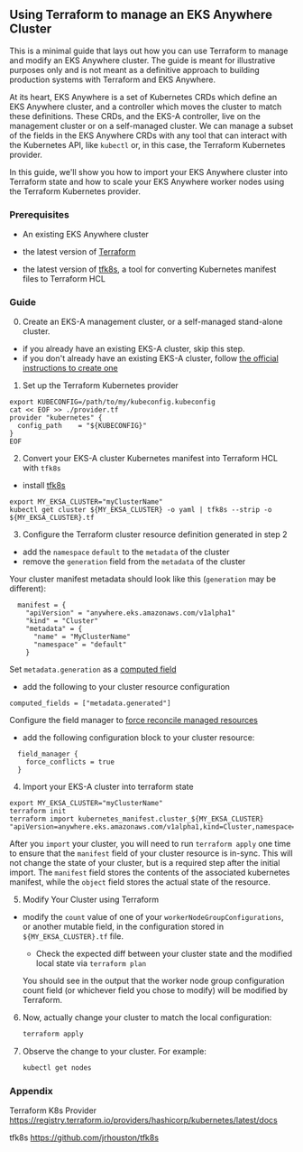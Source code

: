 ## Using Terraform to manage an EKS Anywhere Cluster
This is a minimal guide that lays out how you can use Terraform to manage and modify an EKS Anywhere cluster. The guide is meant for illustrative purposes only and is not meant as a definitive approach to building production systems with Terraform and EKS Anywhere.

At its heart, EKS Anywhere is a set of Kubernetes CRDs which define an EKS Anywhere cluster, 
and a controller which moves the cluster to match these definitions. 
These CRDs, and the EKS-A controller, live on the management cluster or
on a self-managed cluster.
We can manage a subset of the fields in the EKS Anywhere CRDs with any tool that can interact with the Kubernetes API, like `kubectl` or, in this case, the Terraform Kubernetes provider.

In this guide, we'll show you how to import your EKS Anywhere cluster into Terraform state and 
how to scale your EKS Anywhere worker nodes using the Terraform Kubernetes provider.

### Prerequisites
- An existing EKS Anywhere cluster

- the latest version of [Terraform](https://www.terraform.io/downloads)

- the latest version of [tfk8s](https://github.com/jrhouston/tfk8s), a tool for converting Kubernetes manifest files to Terraform HCL


### Guide
0. Create an EKS-A management cluster, or a self-managed stand-alone cluster. 
- if you already have an existing EKS-A cluster, skip this step.
- if you don't already have an existing EKS-A cluster, follow [the official instructions to create one](https://anywhere.eks.amazonaws.com/docs/getting-started/install/)

1. Set up the Terraform Kubernetes provider
```
export KUBECONFIG=/path/to/my/kubeconfig.kubeconfig
cat << EOF >> ./provider.tf
provider "kubernetes" {
  config_path    = "${KUBECONFIG}"
}
EOF
```

2. Convert your EKS-A cluster Kubernetes manifest into Terraform HCL with `tfk8s`
- install [tfk8s](https://github.com/jrhouston/tfk8s#install)
```
export MY_EKSA_CLUSTER="myClusterName"
kubectl get cluster ${MY_EKSA_CLUSTER} -o yaml | tfk8s --strip -o ${MY_EKSA_CLUSTER}.tf
```

3. Configure the Terraform cluster resource definition generated in step 2
- add the `namespace` `default` to the `metadata` of the cluster
- remove the `generation` field from the `metadata` of the cluster

Your cluster manifest metadata should look like this (`generation` may be different):
```
  manifest = {
    "apiVersion" = "anywhere.eks.amazonaws.com/v1alpha1"
    "kind" = "Cluster"
    "metadata" = {
      "name" = "MyClusterName"
      "namespace" = "default"
    }
```

Set `metadata.generation` as a [computed field](https://registry.terraform.io/providers/hashicorp/kubernetes/latest/docs/resources/manifest#computed-fields)
- add the following to your cluster resource configuration
```
computed_fields = ["metadata.generated"]
```

Configure the field manager to [force reconcile managed resources](https://registry.terraform.io/providers/hashicorp/kubernetes/latest/docs/resources/manifest#field_manager)
- add the following configuration block to your cluster resource:
```
  field_manager {
    force_conflicts = true
  }
```

4. Import your EKS-A cluster into terraform state
```
export MY_EKSA_CLUSTER="myClusterName"
terraform init
terraform import kubernetes_manifest.cluster_${MY_EKSA_CLUSTER} "apiVersion=anywhere.eks.amazonaws.com/v1alpha1,kind=Cluster,namespace=default,name=${MY_EKSA_CLUSTER}"
```
After you `import` your cluster, you will need to run `terraform apply` one time to ensure that the `manifest` field of your cluster resource is in-sync. 
This will not change the state of your cluster, but is a required step after the initial import.
The `manifest` field stores the contents of the associated kubernetes manifest, while the `object` field stores the actual state of the resource.

5. Modify Your Cluster using Terraform
- modify the `count` value of one of your `workerNodeGroupConfigurations`, or another mutable field, in the configuration stored in `${MY_EKSA_CLUSTER}.tf` file.
   - Check the expected diff between your cluster state and the modified local state via `terraform plan`

   You should see in the output that the worker node group configuration count field (or whichever field you chose to modify) will be modified by Terraform.

6. Now, actually change your cluster to match the local configuration:
   ```bash
   terraform apply
7. Observe the change to your cluster. For example:
   ```bash
   kubectl get nodes

### Appendix
Terraform K8s Provider https://registry.terraform.io/providers/hashicorp/kubernetes/latest/docs

tfk8s https://github.com/jrhouston/tfk8s
